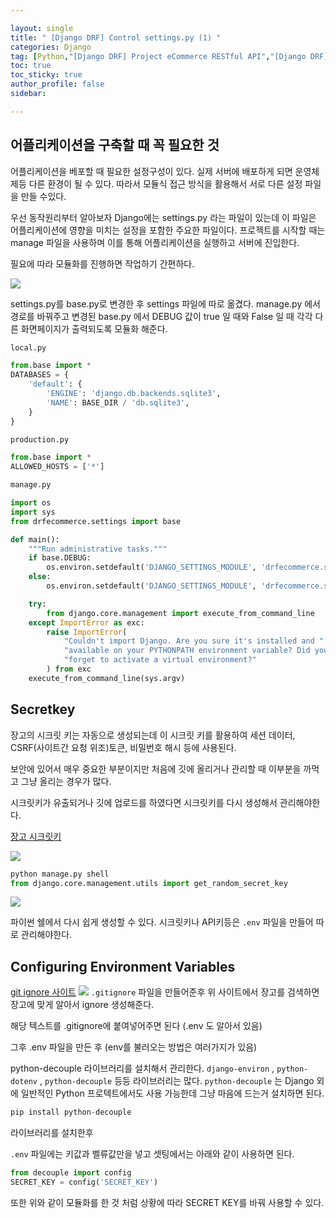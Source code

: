```yaml
---

layout: single
title: " [Django DRF] Control settings.py (1) "
categories: Django
tag: [Python,"[Django DRF] Project eCommerce RESTful API","[Django DRF] Control settings.py"]
toc: true
toc_sticky: true
author_profile: false
sidebar:

---
```

## 어플리케이션을 구축할 때 꼭 필요한 것

어플리케이션을 베포할 때 필요한 설정구성이 있다.
실제 서버에 배포하게 되면 운영체제등 다른 환경이 될 수 있다.
따라서 모듈식 접근 방식을 활용해서 서로 다른 설정 파일을 만들 수있다.

우선 동작원리부터 알아보자
Django에는 settings.py 라는 파일이 있는데 이 파일은 어플리케이션에 영향을 미치는 설정을 포함한 주요한 파일이다.
프로젝트를 시작할 때는 manage 파일을 사용하며 이를 통해 어플리케이션을 실행하고 서버에 진입한다.

필요에 따라 모듈화를 진행하면 작업하기 간편하다.

![](https://i.imgur.com/Me3FieK.png)

settings.py를 base.py로 변경한 후 settings 파일에 따로 옮겼다.
manage.py 에서 경로를 바꿔주고 변경된 base.py 에서 DEBUG 값이 true 일 때와 False 일 때 각각 다른 화면페이지가 출력되도록 모듈화 해준다.

```python
local.py

from.base import *
DATABASES = {
    'default': {
        'ENGINE': 'django.db.backends.sqlite3',
        'NAME': BASE_DIR / 'db.sqlite3',
    }
}
```

```python
production.py

from.base import *
ALLOWED_HOSTS = ['*']
```

```python
manage.py

import os
import sys
from drfecommerce.settings import base

def main():
    """Run administrative tasks."""
    if base.DEBUG:
        os.environ.setdefault('DJANGO_SETTINGS_MODULE', 'drfecommerce.settings.local')
    else:
        os.environ.setdefault('DJANGO_SETTINGS_MODULE', 'drfecommerce.settings.production')

    try:
        from django.core.management import execute_from_command_line
    except ImportError as exc:
        raise ImportError(
            "Couldn't import Django. Are you sure it's installed and "
            "available on your PYTHONPATH environment variable? Did you "
            "forget to activate a virtual environment?"
        ) from exc
    execute_from_command_line(sys.argv)
```

## Secretkey

장고의 시크릿 키는  자동으로 생성되는데
이 시크릿 키를 활용하여 세션 데이터, CSRF(사이트간 요청 위조)토큰, 비밀번호 해시 등에 사용된다.

보안에 있어서 매우 중요한 부분이지만 처음에 깃에 올리거나 관리할 때 이부분을 까먹고 그냥 올리는 경우가 많다.

시크릿키가 유출되거나 깃에 업로드를 하였다면 시크릿키를 다시 생성해서 관리해야한다.

[장고 시크릿키](https://github.com/django/django/blob/main/django/core/management/utils.py)

![](https://i.imgur.com/LNTBjdg.png)

```python
python manage.py shell
from django.core.management.utils import get_random_secret_key 
```

![](https://i.imgur.com/Q7qBRd3.png)

파이썬 쉘에서 다시 쉽게 생성할 수 있다.
시크릿키나 API키등은 `.env` 파일을 만들어 따로 관리해야한다.

## Configuring Environment Variables

[git ignore 사이트](https://www.toptal.com/developers/gitignore)
![](https://i.imgur.com/R6ohiZT.png)
`.gitignore` 파일을 만들어준후 위 사이트에서 장고를 검색하면 장고에 맞게 알아서 ignore 생성해준다.

해당 텍스트를 .gitignore에 붙여넣어주면 된다 (.env 도 알아서 있음) 

그후 .env 파일을 만든 후
(env를 불러오는 방법은 여러가지가 있음)

python-decouple 라이브러리를 설치해서 관리한다.
`django-environ`  , `python-dotenv` , `python-decouple` 등등 라이브러리는 많다.
`python-decouple` 는 Django 외에 일반적인 Python 프로텍트에서도 사용 가능한데 그냥 마음에 드는거 설치하면 된다.

```python
pip install python-decouple
```

라이브러리를 설치한후

`.env` 파일에는 키값과 벨류값만을 넣고
셋팅에서는 아래와 같이 사용하면 된다.

```python
from decouple import config
SECRET_KEY = config('SECRET_KEY')
```

또한 위와 같이 모듈화를 한 것 처럼 상황에 따라 SECRET KEY를 바꿔 사용할 수 있다.

